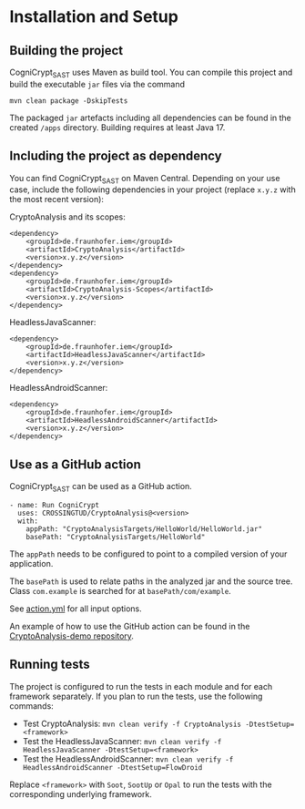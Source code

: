# Installation and Setup

## Building the project
CogniCrypt<sub>SAST</sub> uses Maven as build tool. You can compile this project and build the executable `jar` files via the command
```
mvn clean package -DskipTests
```
The packaged `jar` artefacts including all dependencies can be found in the created `/apps` directory. Building requires at least Java 17.

## Including the project as dependency
You can find CogniCrypt<sub>SAST</sub> on Maven Central. Depending on your use case, include the following dependencies in your project (replace `x.y.z` with the most recent version):

CryptoAnalysis and its scopes:
```
<dependency>
    <groupId>de.fraunhofer.iem</groupId>
    <artifactId>CryptoAnalysis</artifactId>
    <version>x.y.z</version>
</dependency>
<dependency>
    <groupId>de.fraunhofer.iem</groupId>
    <artifactId>CryptoAnalysis-Scopes</artifactId>
    <version>x.y.z</version>
</dependency>
```
HeadlessJavaScanner:
```
<dependency>
    <groupId>de.fraunhofer.iem</groupId>
    <artifactId>HeadlessJavaScanner</artifactId>
    <version>x.y.z</version>
</dependency> 
```
HeadlessAndroidScanner:
```
<dependency>
    <groupId>de.fraunhofer.iem</groupId>
    <artifactId>HeadlessAndroidScanner</artifactId>
    <version>x.y.z</version>
</dependency> 
```

## Use as a GitHub action
CogniCrypt<sub>SAST</sub> can be used as a GitHub action.

```
- name: Run CogniCrypt
  uses: CROSSINGTUD/CryptoAnalysis@<version>
  with:
    appPath: "CryptoAnalysisTargets/HelloWorld/HelloWorld.jar"
    basePath: "CryptoAnalysisTargets/HelloWorld"
```
The `appPath` needs to be configured to point to a compiled version of your application.

The `basePath` is used to relate paths in the analyzed jar and the source tree. Class `com.example` is searched for at `basePath/com/example`.

See [action.yml](https://github.com/CROSSINGTUD/CryptoAnalysis/blob/develop/action.yml) for all input options.

An example of how to use the GitHub action can be found in the [CryptoAnalysis-demo repository](https://github.com/CROSSINGTUD/CryptoAnalysis-demo/actions).

## Running tests
The project is configured to run the tests in each module and for each framework separately. If you plan to run the tests, use the following commands:

* Test CryptoAnalysis: `mvn clean verify -f CryptoAnalysis -DtestSetup=<framework>`
* Test the HeadlessJavaScanner: `mvn clean verify -f HeadlessJavaScanner -DtestSetup=<framework>`
* Test the HeadlessAndroidScanner: `mvn clean verify -f HeadlessAndroidScanner -DtestSetup=FlowDroid`

Replace `<framework>` with `Soot`, `SootUp` or `Opal` to run the tests with the corresponding underlying framework.
